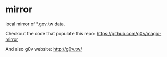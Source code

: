 mirror
======

local mirror of *.gov.tw data.

Checkout the code that populate this repo: https://github.com/g0v/magic-mirror

And also g0v website: http://g0v.tw/
